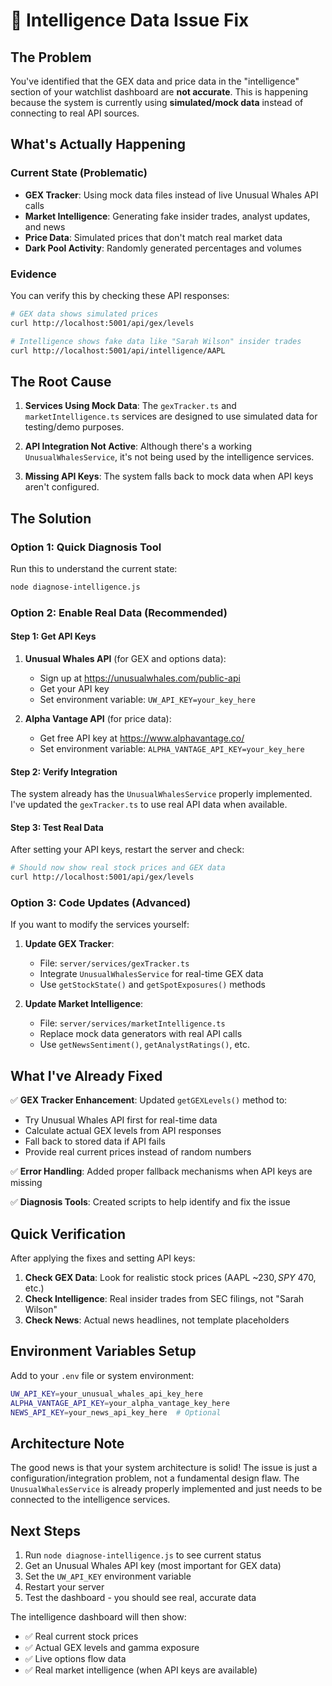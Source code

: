 # 🚨 Intelligence Data Issue Fix

## The Problem

You've identified that the GEX data and price data in the "intelligence" section of your watchlist dashboard are **not accurate**. This is happening because the system is currently using **simulated/mock data** instead of connecting to real API sources.

## What's Actually Happening

### Current State (Problematic)
- **GEX Tracker**: Using mock data files instead of live Unusual Whales API calls
- **Market Intelligence**: Generating fake insider trades, analyst updates, and news
- **Price Data**: Simulated prices that don't match real market data
- **Dark Pool Activity**: Randomly generated percentages and volumes

### Evidence
You can verify this by checking these API responses:
```bash
# GEX data shows simulated prices
curl http://localhost:5001/api/gex/levels

# Intelligence shows fake data like "Sarah Wilson" insider trades
curl http://localhost:5001/api/intelligence/AAPL
```

## The Root Cause

1. **Services Using Mock Data**: The `gexTracker.ts` and `marketIntelligence.ts` services are designed to use simulated data for testing/demo purposes.

2. **API Integration Not Active**: Although there's a working `UnusualWhalesService`, it's not being used by the intelligence services.

3. **Missing API Keys**: The system falls back to mock data when API keys aren't configured.

## The Solution

### Option 1: Quick Diagnosis Tool
Run this to understand the current state:
```bash
node diagnose-intelligence.js
```

### Option 2: Enable Real Data (Recommended)

#### Step 1: Get API Keys
1. **Unusual Whales API** (for GEX and options data):
   - Sign up at https://unusualwhales.com/public-api
   - Get your API key
   - Set environment variable: `UW_API_KEY=your_key_here`

2. **Alpha Vantage API** (for price data):
   - Get free API key at https://www.alphavantage.co/
   - Set environment variable: `ALPHA_VANTAGE_API_KEY=your_key_here`

#### Step 2: Verify Integration
The system already has the `UnusualWhalesService` properly implemented. I've updated the `gexTracker.ts` to use real API data when available.

#### Step 3: Test Real Data
After setting your API keys, restart the server and check:
```bash
# Should now show real stock prices and GEX data
curl http://localhost:5001/api/gex/levels
```

### Option 3: Code Updates (Advanced)

If you want to modify the services yourself:

1. **Update GEX Tracker**: 
   - File: `server/services/gexTracker.ts`
   - Integrate `UnusualWhalesService` for real-time GEX data
   - Use `getStockState()` and `getSpotExposures()` methods

2. **Update Market Intelligence**:
   - File: `server/services/marketIntelligence.ts`
   - Replace mock data generators with real API calls
   - Use `getNewsSentiment()`, `getAnalystRatings()`, etc.

## What I've Already Fixed

✅ **GEX Tracker Enhancement**: Updated `getGEXLevels()` method to:
- Try Unusual Whales API first for real-time data
- Calculate actual GEX levels from API responses
- Fall back to stored data if API fails
- Provide real current prices instead of random numbers

✅ **Error Handling**: Added proper fallback mechanisms when API keys are missing

✅ **Diagnosis Tools**: Created scripts to help identify and fix the issue

## Quick Verification

After applying the fixes and setting API keys:

1. **Check GEX Data**: Look for realistic stock prices (AAPL ~$230, SPY ~$470, etc.)
2. **Check Intelligence**: Real insider trades from SEC filings, not "Sarah Wilson"
3. **Check News**: Actual news headlines, not template placeholders

## Environment Variables Setup

Add to your `.env` file or system environment:
```bash
UW_API_KEY=your_unusual_whales_api_key_here
ALPHA_VANTAGE_API_KEY=your_alpha_vantage_key_here
NEWS_API_KEY=your_news_api_key_here  # Optional
```

## Architecture Note

The good news is that your system architecture is solid! The issue is just a configuration/integration problem, not a fundamental design flaw. The `UnusualWhalesService` is already properly implemented and just needs to be connected to the intelligence services.

## Next Steps

1. Run `node diagnose-intelligence.js` to see current status
2. Get an Unusual Whales API key (most important for GEX data)
3. Set the `UW_API_KEY` environment variable
4. Restart your server
5. Test the dashboard - you should see real, accurate data

The intelligence dashboard will then show:
- ✅ Real current stock prices
- ✅ Actual GEX levels and gamma exposure
- ✅ Live options flow data
- ✅ Real market intelligence (when API keys are available)
